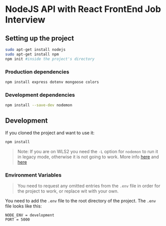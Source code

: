 # NodeJS API with React FrontEnd Job Interview

## Setting up the project

```bash
sudo apt-get install nodejs
sudo apt-get install npm
npm init #inside the project's directory
```

### Production dependencies

```bash
npm install express dotenv mongoose colors
```

### Development dependencies

```bash
npm install --save-dev nodemon
```

## Development

If you cloned the project and want to use it:

```bash
npm install
```

> Note: If you are on WLS2 you need the `-L` option for `nodemon` to run it in legacy mode, otherwise it is not going to work. More info [here](https://github.com/microsoft/WSL/issues/4739) and [here](https://github.com/remy/nodemon/issues/1913)

### Environment Variables

> You need to request any omitted entries from the `.env` file in order for the project to work, or replace wit with your own.

You need to add the `.env` file to the root directory of the project. The `.env` file looks like this:

```env
NODE_ENV = development
PORT = 5000
```
